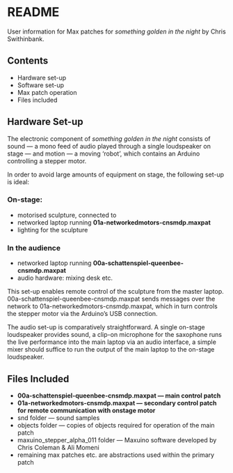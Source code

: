 # README

User information for Max patches for *something golden in the night* by Chris Swithinbank.

## Contents

* Hardware set-up
* Software set-up
* Max patch operation
* Files included

## Hardware Set-up

The electronic component of *something golden in the night* consists of sound — a mono feed of audio played through a single loudspeaker on stage — and motion — a moving ‘robot’, which contains an Arduino controlling a stepper motor.

In order to avoid large amounts of equipment on stage, the following set-up is ideal:

### On-stage:
* motorised sculpture, connected to
* networked laptop running **01a-networkedmotors-cnsmdp.maxpat**
* lighting for the sculpture

### In the audience
* networked laptop running **00a-schattenspiel-queenbee-cnsmdp.maxpat**
* audio hardware: mixing desk etc.

This set-up enables remote control of the sculpture from the master laptop. 00a-schattenspiel-queenbee-cnsmdp.maxpat sends messages over the network to 01a-networkedmotors-cnsmdp.maxpat, which in turn controls the stepper motor via the Arduino’s USB connection.

The audio set-up is comparatively straightforward. A single on-stage loudspeaker provides sound, a clip-on microphone for the saxophone runs the live performance into the main laptop via an audio interface, a simple mixer should suffice to run the output of the main laptop to the on-stage loudspeaker.


## Files Included

* **00a-schattenspiel-queenbee-cnsmdp.maxpat — main control patch**
* **01a-networkedmotors-cnsmdp.maxpat — secondary control patch for remote communication with onstage motor**
* snd folder — sound samples
* objects folder — copies of objects required for operation of the main patch
* maxuino_stepper_alpha_011 folder — Maxuino software developed by Chris Coleman & Ali Momeni
* remaining max patches etc. are abstractions used within the primary patch 